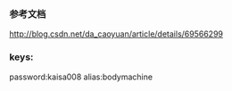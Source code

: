 ### 参考文档
http://blog.csdn.net/da_caoyuan/article/details/69566299
### keys:
password:kaisa008
alias:bodymachine




